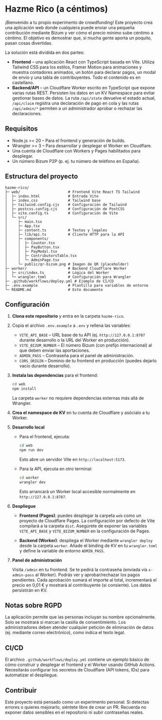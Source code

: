 # Hazme Rico (a céntimos)

¡Bienvenido a tu propio experimento de crowdfunding! Este proyecto crea una
aplicación web donde cualquiera puede enviar una pequeña contribución mediante
Bizum y ver cómo el precio mínimo sube céntimo a céntimo. El objetivo es
demostrar que, si mucha gente aporta un poquito, pasan cosas divertidas.

La solución está dividida en dos partes:

* **Frontend** – una aplicación React con TypeScript basada en Vite. Utiliza
  Tailwind CSS para los estilos, Framer Motion para animaciones y muestra
  contadores animados, un botón para declarar pagos, un modal de envío y una
  tabla de contribuyentes. Todo el contenido es en castellano.
* **Backend/API** – un Cloudflare Worker escrito en TypeScript que expone
  varias rutas REST. Persisten los datos en un KV Namespace para evitar
  gestionar bases de datos. La ruta `/api/state` devuelve el estado actual,
  `/api/claim` registra una declaración de pago en cola y las rutas `/api/admin/*`
  permiten a un administrador aprobar o rechazar las declaraciones.

## Requisitos

- Node.js >= 20 – Para el frontend y generación de builds.
- Wrangler >= 3 – Para desarrollar y desplegar el Worker en Cloudflare.
- Una cuenta de Cloudflare con Workers y Pages habilitados para desplegar.
- Un número Bizum P2P (p. ej. tu número de teléfono en España).

## Estructura del proyecto

```text
hazme-rico/
├─ web/                      # Frontend Vite React TS Tailwind
│  ├─ index.html             # Entrada Vite
│  ├─ index.css              # Tailwind base
│  ├─ tailwind.config.cjs    # Configuración de Tailwind
│  ├─ postcss.config.cjs     # Configuración de PostCSS
│  ├─ vite.config.ts         # Configuración de Vite
│  └─ src/
│     ├─ main.tsx
│     ├─ App.tsx
│     ├─ content.ts          # Textos y legales
│     ├─ lib/api.ts          # Cliente HTTP para la API
│     ├─ components/
│     │  ├─ Counter.tsx
│     │  ├─ PayButton.tsx
│     │  ├─ PayModal.tsx
│     │  ├─ ContributorsTable.tsx
│     │  └─ AdminPage.tsx
│     └─ public/qr-bizum.png # Imagen de QR (placeholder)
├─ worker/                   # Backend Cloudflare Worker
│  ├─ src/index.ts           # Lógica del Worker
│  └─ wrangler.toml          # Configuración para Wrangler
├─ .github/workflows/deploy.yml # Ejemplo de CI/CD
├─ .env.example              # Plantilla para variables de entorno
└─ README.md                 # Este documento
```

## Configuración

1. **Clona este repositorio** y entra en la carpeta `hazme-rico`.
2. Copia el archivo `.env.example` a `.env` y rellena las variables:

   - `VITE_API_BASE` – URL base de tu API (ej. `http://127.0.0.1:8787` durante desarrollo o la URL del Worker en producción).
   - `VITE_BIZUM_NUMBER` – El número Bizum (con prefijo internacional) al que deben enviar las aportaciones.
   - `ADMIN_PASS` – Contraseña para el panel de administración.
   - `CORS_ORIGIN` – Dominio de tu frontend en producción (puedes dejarlo vacío durante desarrollo).

3. **Instala las dependencias** para el frontend:

   ```bash
   cd web
   npm install
   ```

   La carpeta `worker` no requiere dependencias externas más allá de Wrangler.

4. **Crea el namespace de KV** en tu cuenta de Cloudflare y asócialo a tu Worker.

5. **Desarrollo local**

   - Para el frontend, ejecuta:

     ```bash
     cd web
     npm run dev
     ```

     Esto abre un servidor Vite en `http://localhost:5173`.

   - Para la API, ejecuta en otro terminal:

     ```bash
     cd worker
     wrangler dev
     ```

     Esto arrancará un Worker local accesible normalmente en `http://127.0.0.1:8787`.

6. **Despliegue**

   - **Frontend (Pages)**: puedes desplegar la carpeta `web` como un proyecto de Cloudflare Pages. La configuración por defecto de Vite compilará a la carpeta `dist`. Asegúrete de exponer las variables `VITE_API_BASE` y `VITE_BIZUM_NUMBER` en la configuración de Pages.

   - **Backend (Worker)**: despliega el Worker mediante `wrangler deploy` desde la carpeta `worker`. Añade el binding de KV en tu `wrangler.toml` y define la variable de entorno `ADMIN_PASS`.

7. **Panel de administración**

   Visita `/admin` en tu frontend. Se te pedirá la contraseña (enviada vía `x-admin-pass` al Worker). Podrás ver y aprobar/rechazar los pagos pendientes. Cada aprobación sumará el importe al total, incrementará el precio en 0,01 € y mostrará al contribuyente (si consiente). Los datos persistirán en KV.

## Notas sobre RGPD

La aplicación permite que las personas incluyan su nombre opcionalmente. Solo se mostrará si marcan la casilla de consentimiento. Los administradores deben atender cualquier petición de eliminación de datos (ej. mediante correo electrónico), como indica el texto legal.

## CI/CD

El archivo `.github/workflows/deploy.yml` contiene un ejemplo básico de cómo construir y desplegar el frontend y el Worker usando GitHub Actions. Necesitarás configurar los secretos de Cloudflare (API tokens, IDs) para automatizar el despliegue.

## Contribuir

Este proyecto está pensado como un experimento personal. Si detectas errores o quieres mejorarlo, siéntete libre de crear un PR. Recuerda no exponer datos sensibles en el repositorio ni subir contraseñas reales.

